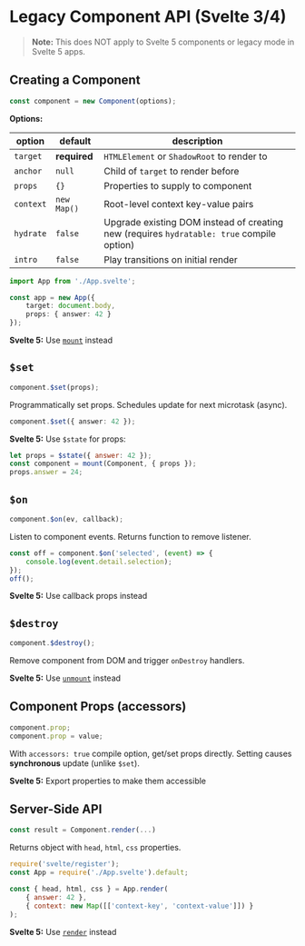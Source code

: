 # Legacy Component API (Svelte 3/4)

> **Note:** This does NOT apply to Svelte 5 components or legacy mode in Svelte 5 apps.

## Creating a Component

```ts
const component = new Component(options);
```

**Options:**

| option    | default     | description                                                                                          |
| --------- | ----------- | ---------------------------------------------------------------------------------------------------- |
| `target`  | **required**| `HTMLElement` or `ShadowRoot` to render to                                                           |
| `anchor`  | `null`      | Child of `target` to render before                                                                   |
| `props`   | `{}`        | Properties to supply to component                                                                    |
| `context` | `new Map()` | Root-level context key-value pairs                                                                   |
| `hydrate` | `false`     | Upgrade existing DOM instead of creating new (requires `hydratable: true` compile option)            |
| `intro`   | `false`     | Play transitions on initial render                                                                   |

```ts
import App from './App.svelte';

const app = new App({
	target: document.body,
	props: { answer: 42 }
});
```

**Svelte 5:** Use [`mount`](svelte#mount) instead

## `$set`

```ts
component.$set(props);
```

Programmatically set props. Schedules update for next microtask (async).

```ts
component.$set({ answer: 42 });
```

**Svelte 5:** Use `$state` for props:
```js
let props = $state({ answer: 42 });
const component = mount(Component, { props });
props.answer = 24;
```

## `$on`

```ts
component.$on(ev, callback);
```

Listen to component events. Returns function to remove listener.

```ts
const off = component.$on('selected', (event) => {
	console.log(event.detail.selection);
});
off();
```

**Svelte 5:** Use callback props instead

## `$destroy`

```js
component.$destroy();
```

Remove component from DOM and trigger `onDestroy` handlers.

**Svelte 5:** Use [`unmount`](svelte#unmount) instead

## Component Props (accessors)

```js
component.prop;
component.prop = value;
```

With `accessors: true` compile option, get/set props directly. Setting causes **synchronous** update (unlike `$set`).

**Svelte 5:** Export properties to make them accessible

## Server-Side API

```js
const result = Component.render(...)
```

Returns object with `head`, `html`, `css` properties.

```js
require('svelte/register');
const App = require('./App.svelte').default;

const { head, html, css } = App.render(
	{ answer: 42 },
	{ context: new Map([['context-key', 'context-value']]) }
);
```

**Svelte 5:** Use [`render`](svelte-server#render) instead